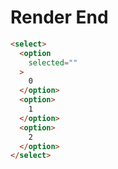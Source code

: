 # Render End
```html
<select>
  <option
    selected=""
  >
    0
  </option>
  <option>
    1
  </option>
  <option>
    2
  </option>
</select>
```
